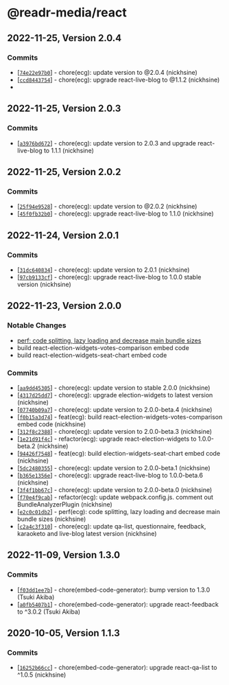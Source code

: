 # @readr-media/react

## 2022-11-25, Version 2.0.4
### Commits
* \[[`74e22e97b0`](https://github.com/readr-media/react/commit/74e22e97b0)] - chore(ecg): update version to @2.0.4 (nickhsine)
* \[[`ccd8443754`](https://github.com/readr-media/react/commit/ccd8443754)] - chore(ecg): upgrade react-live-blog to @1.1.2 (nickhsine)
*
## 2022-11-25, Version 2.0.3
### Commits
* \[[`a3976bd672`](https://github.com/readr-media/react/commit/a3976bd672)] - chore(ecg): update version to 2.0.3 and upgrade react-live-blog to 1.1.1 (nickhsine)

## 2022-11-25, Version 2.0.2
### Commits
* \[[`25f94e9528`](https://github.com/readr-media/react/commit/25f94e9528)] - chore(ecg): update version to @2.0.2 (nickhsine)
* \[[`45f0fb32b0`](https://github.com/readr-media/react/commit/45f0fb32b0)] - chore(ecg): upgrade react-live-blog to 1.1.0 (nickhsine)

## 2022-11-24, Version 2.0.1
### Commits
* \[[`31dc640834`](https://github.com/readr-media/react/commit/31dc640834)] - chore(ecg): update version to 2.0.1 (nickhsine)
* \[[`97cb9133cf`](https://github.com/readr-media/react/commit/97cb9133cf)] - chore(ecg): upgrade react-live-blog to 1.0.0 stable version (nickhsine)

## 2022-11-23, Version 2.0.0
### Notable Changes
- [perf: code splitting, lazy loading and decrease main bundle sizes](https://github.com/readr-media/react/pull/91)
- build react-election-widgets-votes-comparison embed code
- build react-election-widgets-seat-chart embed code

### Commits
* \[[`aa9dd45305`](https://github.com/readr-media/react/commit/aa9dd45305)] - chore(ecg): update version to stable 2.0.0 (nickhsine)
* \[[`4317d25dd7`](https://github.com/readr-media/react/commit/4317d25dd7)] - chore(ecg): upgrade election-widgets to latest version (nickhsine)
* \[[`07740b09a7`](https://github.com/readr-media/react/commit/07740b09a7)] - chore(ecg): update version to 2.0.0-beta.4 (nickhsine)
* \[[`f0b15a3d74`](https://github.com/readr-media/react/commit/f0b15a3d74)] - feat(ecg): build react-election-widgets-votes-comparison embed code (nickhsine)
* \[[`312f8c2388`](https://github.com/readr-media/react/commit/312f8c2388)] - chore(ecg): update version to 2.0.0-beta.3 (nickhsine)
* \[[`1e21d91f4c`](https://github.com/readr-media/react/commit/1e21d91f4c)] - refactor(ecg): upgrade react-election-widgets to 1.0.0-beta.2 (nickhsine)
* \[[`94426f7548`](https://github.com/readr-media/react/commit/94426f7548)] - feat(ecg): build election-widgets-seat-chart embed code (nickhsine)
* \[[`5dc2480355`](https://github.com/readr-media/react/commit/5dc2480355)] - chore(ecg): update version to 2.0.0-beta.1 (nickhsine)
* \[[`b365e1356e`](https://github.com/readr-media/react/commit/b365e1356e)] - chore(ecg): upgrade react-live-blog to 1.0.0-beta.6 (nickhsine)
* \[[`3f4f1bb67c`](https://github.com/readr-media/react/commit/3f4f1bb67c)] - chore(ecg): update version to 2.0.0-beta.0 (nickhsine)
* \[[`f70e4f9cab`](https://github.com/readr-media/react/commit/f70e4f9cab)] - refactor(ecg): update webpack.config.js. comment out BundleAnalyzerPlugin (nickhsine)
* \[[`e2c0c01db2`](https://github.com/readr-media/react/commit/e2c0c01db2)] - perf(ecg): code splitting, lazy loading and decrease main bundle sizes (nickhsine)
* \[[`c2a4c3f310`](https://github.com/readr-media/react/commit/c2a4c3f310)] - chore(ecg): update qa-list, questionnaire, feedback, karaoketo and live-blog latest version (nickhsine)

## 2022-11-09, Version 1.3.0
### Commits
* \[[`f03dd1ee7b`](https://github.com/readr-media/react/commit/f03dd1ee7b)] - chore(embed-code-generator): bump version to 1.3.0 (Tsuki Akiba)
* \[[`a0fb5407b1`](https://github.com/readr-media/react/commit/a0fb5407b1)] - chore(embed-code-generator): upgrade react-feedback to ^3.0.2 (Tsuki Akiba)

## 2020-10-05, Version 1.1.3
### Commits
* \[[`16252b66cc`](https://github.com/readr-media/react/commit/16252b66cc)] - chore(embed-code-generator): upgrade react-qa-list to ^1.0.5 (nickhsine)
